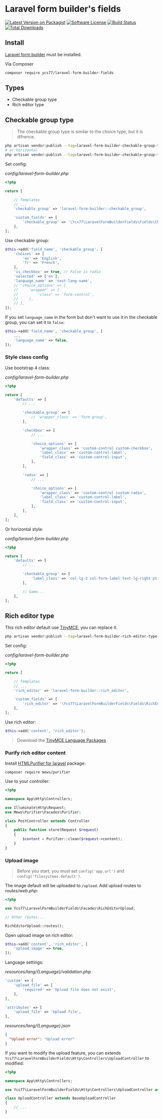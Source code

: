 # Laravel form builder's fields

[![Latest Version on Packagist][ico-version]][link-packagist]
[![Software License][ico-license]](LICENSE.md)
[![Build Status][ico-circleci]][link-circleci]
[![Total Downloads][ico-downloads]][link-downloads]

## Install

[Laravel form builder](https://github.com/kristijanhusak/laravel-form-builder) must be installed.

Via Composer

```bash
composer require ycs77/laravel-form-builder-fields
```

## Types

* Checkable group type
* Rich editor type

## Checkable group type

> The checkable group type is similar to the choice type, but it is difrence.

```bash
php artisan vendor:publish --tag=laravel-form-builder-checkable-group-type
# or horizontal
php artisan vendor:publish --tag=laravel-form-builder-checkable-group-type-horizontal
```

Set config:

*config/laravel-form-builder.php*
```php
<?php

return [

    // Templates
    // ...
    'checkable_group' => 'laravel-form-builder::checkable_group',

    'custom_fields' => [
        'checkable_group' => '\Ycs77\LaravelFormBuilderFields\Fields\CheckableGroupType',
    ],
];

```

Use checkable group:

```php
$this->add('field_name', 'checkable_group', [
    'choices' => [
        'en' => 'English',
        'fr' => 'French',
    ],
    'is_checkbox' => true, // False is radio
    'selected' => ['en'],
    'language_name' => 'test-lang-name',
    // 'choice_options' => [
    //     'wrapper' => [
    //         'class' => 'form-control',
    //     ],
    // ],
]);
```

If you set `language_name` in the form but don't want to use it in the checkable group, you can set it to `false`:

```php
$this->add('field_name', 'checkable_group', [
    ...
    'language_name' => false,
]);
```

### Style class config

Use bootstrap 4 class: 

*config/laravel-form-builder.php*
```php
<?php

return [
    'defaults' => [
        // ...

        'checkable_group' => [
            // 'wrapper_class' => 'form-group',
        ],

        'checkbox' => [
            // ...

            'choice_options' => [
                'wrapper_class' => 'custom-control custom-checkbox',
                'label_class' => 'custom-control-label',
                'field_class' => 'custom-control-input',
            ],
        ],

        'radio' => [
            // ...

            'choice_options' => [
                'wrapper_class' => 'custom-control custom-radio',
                'label_class' => 'custom-control-label',
                'field_class' => 'custom-control-input',
            ],
        ],
    ],
];

```

Or horizontal style:

*config/laravel-form-builder.php*
```php
<?php

return [
    'defaults' => [
        // ...

        'checkable_group' => [
            'label_class' => 'col-lg-2 col-form-label text-lg-right pt-0',
        ],

        // Same...
    ],
];

```

## Rich editor type

This rich editor default use [TinyMCE](https://www.tiny.cloud/), you can replace it.

```bash
php artisan vendor:publish --tag=laravel-form-builder-rich-editor-type
```

Set config:

*config/laravel-form-builder.php*
```php
<?php

return [

    // Templates
    // ...
    'rich_editor' => 'laravel-form-builder::rich_editor',

    'custom_fields' => [
        'rich_editor' => '\Ycs77\LaravelFormBuilderFields\Fields\RichEditorType',
    ],
];

```

Use rich editor:

```php
$this->add('content', 'rich_editor');
```

> Download the [TinyMCE Language Packages](https://www.tiny.cloud/get-tiny/language-packages/)

### Purify rich editor content

Install [HTMLPurifier for laravel](https://github.com/mewebstudio/Purifier) package:

```
composer require mews/purifier
```

Use to your controller:

```php
<?php

namespace App\Http\Controllers;

use Illuminate\Http\Request;
use Mews\Purifier\Facades\Purifier;

class PostController extends Controller
{
    public function store(Request $request)
    {
        $content = Purifier::clean($request->content);
    }
}

```

### Upload image

> Before you start, you must set `config('app.url')` and `config('filesystems.default')`.

The image default will be uploaded to `/upload`. Add upload routes to *routes/web.php*:

```php
<?php

use Ycs77\LaravelFormBuilderFields\Facades\RichEditorUpload;

// Other routes...

RichEditorUpload::routes();
```

Open upload image on rich editor:

```php
$this->add('content', 'rich_editor', [
    'upload_image' => true,
]);
```

Language settings:

*resources/lang/{Language}/validation.php*
```php
'custom' => [
    'upload_file' => [
        'required' => 'Upload file does not exist',
    ],
],

'attributes' => [
    'upload_file' => 'Upload file',
],
```

*resources/lang/{Language}.json*
```json
{
  "Upload error": "Upload error"
}
```

If you want to modify the upload feature, you can extends `Ycs77\LaravelFormBuilderFields\Http\Controllers\UploadController` to modified:

```php
<?php

namespace App\Http\Controllers;

use Ycs77\LaravelFormBuilderFields\Http\Controllers\UploadController as BaseUploadController;

class UploadController extends BaseUploadController
{
    // ...
}

```

[ico-version]: https://img.shields.io/packagist/v/ycs77/laravel-form-builder-fields.svg?style=flat
[ico-license]: https://img.shields.io/badge/license-MIT-brightgreen.svg?style=flat
[ico-circleci]: https://img.shields.io/circleci/project/github/ycs77/laravel-form-builder-fields/master.svg?style=flat
[ico-downloads]: https://img.shields.io/packagist/dt/ycs77/laravel-form-builder-fields.svg?style=flat

[link-packagist]: https://packagist.org/packages/ycs77/laravel-form-builder-fields
[link-circleci]: https://circleci.com/gh/ycs77/laravel-form-builder-fields
[link-downloads]: https://packagist.org/packages/ycs77/laravel-form-builder-fields
